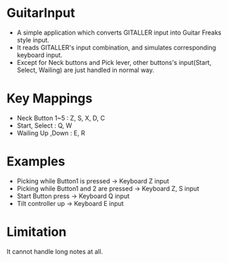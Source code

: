 # GuitarInput
- A simple application which converts GITALLER input into Guitar Freaks style input.
- It reads GITALLER's input combination, and simulates corresponding keyboard input.
- Except for Neck buttons and Pick lever, other buttons's input(Start, Select, Wailing) are just handled in normal way.

# Key Mappings
- Neck Button 1~5 : Z, S, X, D, C
- Start, Select : Q, W
- Wailing Up ,Down : E, R

# Examples
- Picking while Button1 is pressed -> Keyboard Z input
- Picking while Button1 and 2 are pressed -> Keyboard Z, S input
- Start Button press -> Keyboard Q input
- Tilt controller up -> Keyboard E input

# Limitation
It cannot handle long notes at all.
